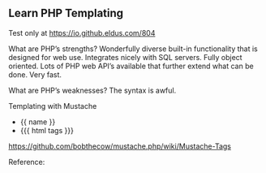 ## Learn PHP Templating

Test only at https://io.github.eldus.com/804

What are PHP’s strengths? Wonderfully diverse built-in functionality that is designed for web use. Integrates nicely with SQL servers. Fully object oriented. Lots of PHP web API’s available that further extend what can be done. Very fast.

What are PHP’s weaknesses? The syntax is awful.

Templating with Mustache
* {{ name }}
* {{{ html tags }}}

https://github.com/bobthecow/mustache.php/wiki/Mustache-Tags

Reference:
